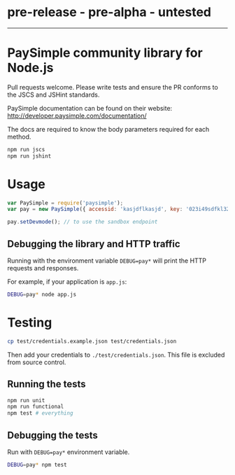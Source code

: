 # pre-release - pre-alpha - untested
---
# PaySimple community library for Node.js

Pull requests welcome. Please write tests and ensure the
PR conforms to the JSCS and JSHint standards.

PaySimple documentation can be found on their website:
http://developer.paysimple.com/documentation/

The docs are required to know the body parameters required for each
method.

```bash
npm run jscs
npm run jshint
```

# Usage


```javascript
var PaySimple = require('paysimple');
var pay = new PaySimple({ accessid: 'kasjdflkasjd', key: '023i49sdfkl32' });

pay.setDevmode(); // to use the sandbox endpoint

```

## Debugging the library and HTTP traffic

Running with the environment variable `DEBUG=pay*` will print the HTTP
requests and responses.

For example, if your application is `app.js`:
```bash
DEBUG=pay* node app.js
```


# Testing

```bash
cp test/credentials.example.json test/credentials.json
```

Then add your credentials to `./test/credentials.json`.
This file is excluded from source control.

## Running the tests

```bash
npm run unit
npm run functional
npm test # everything
```

## Debugging the tests

Run with `DEBUG=pay*` environment variable.

```bash
DEBUG=pay* npm test
```
